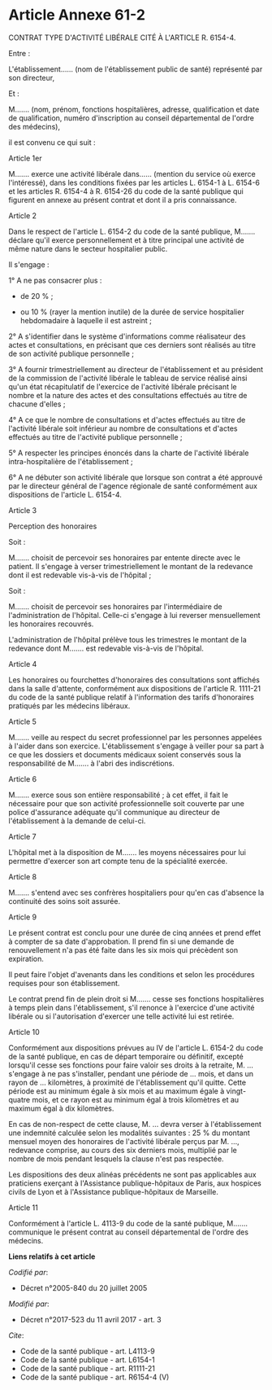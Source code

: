 # Article Annexe 61-2

CONTRAT TYPE D'ACTIVITÉ LIBÉRALE CITÉ À L'ARTICLE R. 6154-4. 

Entre : 

L'établissement...... (nom de l'établissement public de santé) représenté par son directeur, 

Et : 

M....... (nom, prénom, fonctions hospitalières, adresse, qualification et date de qualification, numéro d'inscription au
conseil départemental de l'ordre des médecins), 

il est convenu ce qui suit : 

Article 1er 

M....... exerce une activité libérale dans...... (mention du service où exerce l'intéressé), dans les conditions fixées par
les articles L. 6154-1 à L. 6154-6 et les articles R. 6154-4 à R. 6154-26 du code de la santé publique qui figurent en annexe
au présent contrat et dont il a pris connaissance. 

Article 2 

Dans le respect de l'article L. 6154-2 du code de la santé publique, M....... déclare qu'il exerce personnellement et à titre
principal une activité de même nature dans le secteur hospitalier public. 

Il s'engage : 

1° A ne pas consacrer plus :

- de 20 % ;

- ou 10 % (rayer la mention inutile) de la durée de service hospitalier hebdomadaire à laquelle il est astreint ; 

2° A s'identifier dans le système d'informations comme réalisateur des actes et consultations, en précisant que ces derniers
sont réalisés au titre de son activité publique personnelle ; 

3° A fournir trimestriellement au directeur de l'établissement et au président de la commission de l'activité libérale le
tableau de service réalisé ainsi qu'un état récapitulatif de l'exercice de l'activité libérale précisant le nombre et la
nature des actes et des consultations effectués au titre de chacune d'elles ; 

4° A ce que le nombre de consultations et d'actes effectués au titre de l'activité libérale soit inférieur au nombre de
consultations et d'actes effectués au titre de l'activité publique personnelle ; 

5° A respecter les principes énoncés dans la charte de l'activité libérale intra-hospitalière de l'établissement ; 

6° A ne débuter son activité libérale que lorsque son contrat a été approuvé par le directeur général de l'agence régionale
de santé conformément aux dispositions de l'article L. 6154-4. 

Article 3 

Perception des honoraires 

Soit : 

M....... choisit de percevoir ses honoraires par entente directe avec le patient. Il s'engage à verser trimestriellement le
montant de la redevance dont il est redevable vis-à-vis de l'hôpital ; 

Soit : 

M....... choisit de percevoir ses honoraires par l'intermédiaire de l'administration de l'hôpital. Celle-ci s'engage à lui
reverser mensuellement les honoraires recouvrés. 

L'administration de l'hôpital prélève tous les trimestres le montant de la redevance dont M....... est redevable vis-à-vis de
l'hôpital. 

Article 4 

Les honoraires ou fourchettes d'honoraires des consultations sont affichés dans la salle d'attente, conformément aux
dispositions de l'article R. 1111-21 du code de la santé publique relatif à l'information des tarifs d'honoraires pratiqués
par les médecins libéraux. 

Article 5 

M....... veille au respect du secret professionnel par les personnes appelées à l'aider dans son exercice. L'établissement
s'engage à veiller pour sa part à ce que les dossiers et documents médicaux soient conservés sous la responsabilité de
M....... à l'abri des indiscrétions. 

Article 6 

M....... exerce sous son entière responsabilité ; à cet effet, il fait le nécessaire pour que son activité professionnelle
soit couverte par une police d'assurance adéquate qu'il communique au directeur de l'établissement à la demande de celui-ci. 

Article 7 

L'hôpital met à la disposition de M....... les moyens nécessaires pour lui permettre d'exercer son art compte tenu de la
spécialité exercée. 

Article 8 

M....... s'entend avec ses confrères hospitaliers pour qu'en cas d'absence la continuité des soins soit assurée. 

Article 9 

Le présent contrat est conclu pour une durée de cinq années et prend effet à compter de sa date d'approbation. Il prend fin
si une demande de renouvellement n'a pas été faite dans les six mois qui précèdent son expiration. 

Il peut faire l'objet d'avenants dans les conditions et selon les procédures requises pour son établissement. 

Le contrat prend fin de plein droit si M....... cesse ses fonctions hospitalières à temps plein dans l'établissement, s'il
renonce à l'exercice d'une activité libérale ou si l'autorisation d'exercer une telle activité lui est retirée. 

Article 10 

Conformément aux dispositions prévues au IV de l'article L. 6154-2 du code de la santé publique, en cas de départ temporaire
ou définitif, excepté lorsqu'il cesse ses fonctions pour faire valoir ses droits à la retraite, M. … s'engage à ne pas
s'installer, pendant une période de … mois, et dans un rayon de … kilomètres, à proximité de l'établissement qu'il quitte.
Cette période est au minimum égale à six mois et au maximum égale à vingt-quatre mois, et ce rayon est au minimum égal à
trois kilomètres et au maximum égal à dix kilomètres. 

En cas de non-respect de cette clause, M. … devra verser à l'établissement une indemnité calculée selon les modalités
suivantes : 25 % du montant mensuel moyen des honoraires de l'activité libérale perçus par M. …, redevance comprise, au cours
des six derniers mois, multiplié par le nombre de mois pendant lesquels la clause n'est pas respectée. 

Les dispositions des deux alinéas précédents ne sont pas applicables aux praticiens exerçant à l'Assistance publique-hôpitaux
de Paris, aux hospices civils de Lyon et à l'Assistance publique-hôpitaux de Marseille. 

Article 11 

Conformément à l'article L. 4113-9 du code de la santé publique, M....... communique le présent contrat au conseil
départemental de l'ordre des médecins.

**Liens relatifs à cet article**

_Codifié par_:

  - Décret n°2005-840 du 20 juillet 2005

_Modifié par_:

  - Décret n°2017-523 du 11 avril 2017 - art. 3

_Cite_:

  - Code de la santé publique - art. L4113-9
  - Code de la santé publique - art. L6154-1
  - Code de la santé publique - art. R1111-21
  - Code de la santé publique - art. R6154-4 (V)
